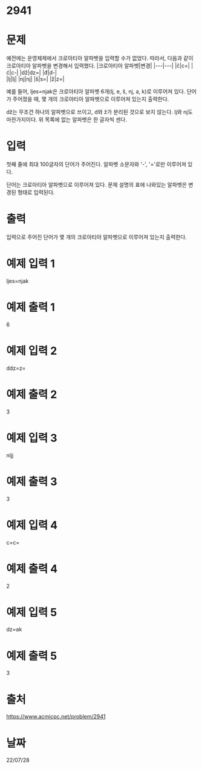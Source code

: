 # 2941

# 문제
예전에는 운영체제에서 크로아티아 알파벳을 입력할 수가 없었다. 따라서, 다음과 같이 크로아티아 알파벳을 변경해서 입력했다.
|크로아티아 알파벳|변경|
|---|---|
|č|c=|
|ć|c-|
|dž|dz=|
|đ|d-|	
|lj|lj|
|nj|nj|
|š|s=|
|ž|z=|

예를 들어, ljes=njak은 크로아티아 알파벳 6개(lj, e, š, nj, a, k)로 이루어져 있다. 단어가 주어졌을 때, 몇 개의 크로아티아 알파벳으로 이루어져 있는지 출력한다.

dž는 무조건 하나의 알파벳으로 쓰이고, d와 ž가 분리된 것으로 보지 않는다. lj와 nj도 마찬가지이다. 위 목록에 없는 알파벳은 한 글자씩 센다.

# 입력
첫째 줄에 최대 100글자의 단어가 주어진다. 알파벳 소문자와 '-', '='로만 이루어져 있다.

단어는 크로아티아 알파벳으로 이루어져 있다. 문제 설명의 표에 나와있는 알파벳은 변경된 형태로 입력된다.

# 출력
입력으로 주어진 단어가 몇 개의 크로아티아 알파벳으로 이루어져 있는지 출력한다.

# 예제 입력 1 
ljes=njak

# 예제 출력 1 
6

# 예제 입력 2 
ddz=z=

# 예제 출력 2 
3

# 예제 입력 3 
nljj

# 예제 출력 3 
3

# 예제 입력 4 
c=c=

# 예제 출력 4 
2

# 예제 입력 5 
dz=ak

# 예제 출력 5 
3

# 출처
https://www.acmicpc.net/problem/2941

# 날짜
22/07/28
